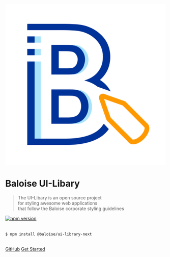 ![Baloise UI-Library Logo](assets/images/icon.svg ':size=180')

# Baloise UI-Libary

> The UI-Libary is an open source project<br>for styling awesome web applications<br>that follow the Baloise corporate styling guidelines

[![npm version](https://badge.fury.io/js/%40baloise%2Fui-library-next.svg)](https://badge.fury.io/js/%40baloise%2Fui-library-next)

<br>
<code class="cover-code">$ npm install @baloise/ui-library-next</code>
<br>
<br>

[GitHub](https://github.com/baloise/ui-library-next)
[Get Started](introduction/quick-start.md)
